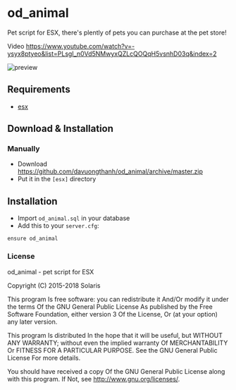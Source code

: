 # od_animal
Pet script for ESX, there's plently of pets you can purchase at the pet store!

Video https://www.youtube.com/watch?v=-ysyx8ptyeo&list=PLsgI_n0Vd5NMwyxQZLcQOQqH5vsnhD03q&index=2

![preview](https://media.discordapp.net/attachments/577284825455525889/694159117467779233/unknown.png)

## Requirements
- [esx](https://github.com/ESX-Org/es_extended)

## Download & Installation

### Manually
- Download https://github.com/davuongthanh/od_animal/archive/master.zip
- Put it in the `[esx]` directory

## Installation
- Import `od_animal.sql` in your database
- Add this to your `server.cfg`:

```
ensure od_animal
```

### License
od_animal - pet script for ESX

Copyright (C) 2015-2018 Solaris

This program Is free software: you can redistribute it And/Or modify it under the terms Of the GNU General Public License As published by the Free Software Foundation, either version 3 Of the License, Or (at your option) any later version.

This program Is distributed In the hope that it will be useful, but WITHOUT ANY WARRANTY; without even the implied warranty Of MERCHANTABILITY Or FITNESS FOR A PARTICULAR PURPOSE. See the GNU General Public License For more details.

You should have received a copy Of the GNU General Public License along with this program. If Not, see http://www.gnu.org/licenses/.
